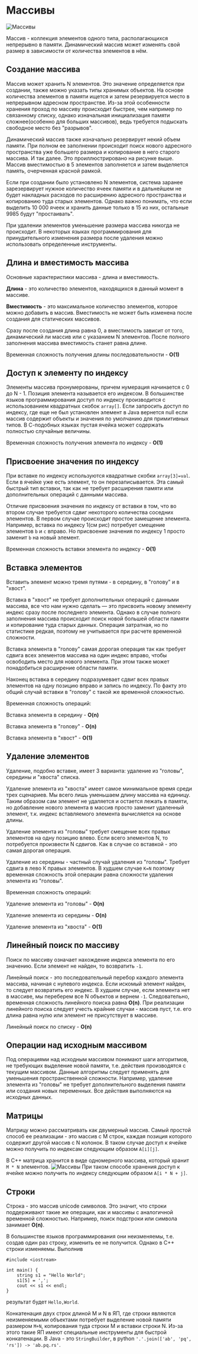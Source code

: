 # Массивы

![Массивы](../img/array_1.jpg)

Массив - коллекция элементов одного типа, располагающихся непрерывно в памяти. Динамический массив может изменять свой
размер в зависимости от количества элементов в нём.

## Создание массива

Массив может хранить N элементов. Это значение определяется при создании, также можно указать типы хранимых объектов. На
основе количества элементов в памяти ищется и затем резервируется место в непрерывном адресном пространстве. Из-за этой
особенности хранения проход по массиву происходит быстрее, чем например по связанному списку, однако изначальная
инициализация памяти сложнее(особенно для больших массивов), ведь требуется подыскать свободное место без
"разрывов".

Динамический массив также изначально резервирует некий объем памяти. При полном ее заполнении происходит поиск нового
адресного пространства уже большего размера и копирование в него старого массива. И так далее. Это проиллюстрировано на
рисунке выше. Массив вместимостью в 5 элементов заполняется и затем выделяется память, очерченная красной рамкой.

Если при создании было установлено N элементов, система заранее зарезервирует нужное количество ячеек памяти и в
дальнейшем не будет накладных расходов по расширению адресного пространства и копированию туда старых элементов. Однако
важно понимать, что если выделить 10 000 ячеек и хранить данные только в 15 из них, остальные 9985 будут "простаивать".

При удалении элементов уменьшение размера массива никогда не происходит. В некоторых языках программирования для
принудительного изменения размера после удаления можно использовать определенные инструменты.

## Длина и вместимость массива

Основные характеристики массива - длина и вместимость.

**Длина** - это количество элементов, находящихся в данный момент в массиве.

**Вместимость** - это максимальное количество элементов, которое можно добавить в массив. Вместимость не может быть
изменена после создания для статических массивов.

Сразу после создания длина равна 0, а вместимость зависит от того, динамический ли массив или с указанием N элементов.
После полного заполнения массива вместимость станет равна длине.

Временная сложность получения длины последовательности - **O(1)**

## Доступ к элементу по индексу

Элементы массива пронумерованы, причем нумерация начинается с 0 до N - 1. Позиция элемента называется его индексом. В
большинстве языков программирования доступ по индексу производится с использованием квадратных скобок ``array[]``. Если
запросить доступ по индексу, где еще не был установлен элемент в Java вернется null если массив содержит объекты и
значения по умолчанию для примитивных типов. В С-подобных языках пустая ячейка может содержать полностью случайные
величины.

Временная сложность получения элемента по индексу - **O(1)**

## Присвоение значения по индексу

При вставке по индексу используются квадратные скобки ``array[3]=val``. Если в ячейке уже есть элемент, то он
перезаписывается. Эта самый быстрый тип вставки, так как не требует расширения памяти или дополнительных операций с
данными массива.

Отличие присвоения значения по индексу от вставки в том, что во втором случае требуется сдвиг некоторого количества
соседних элементов. В первом случае происходит простое замещение элемента. Например, вставка по индексу 1(см рис)
потребует смещение элементов ``b`` и ``с`` вправо. Но присвоение значения по индексу 1 просто заменит ``b`` на новый
элемент.

Временная сложность вставки элемента по индексу - **O(1)**

## Вставка элементов

Вставить элемент можно тремя путями - в середину, в "голову" и в "хвост".

Вставка в "хвост" не требует дополнительных операций с данными массива, все что нам нужно сделать — это присвоить новому
элементу индекс сразу после последнего элемента. Однако в случае полного заполнения массива происходит поиск новой
большей области памяти и копирование туда старых данных. Операция затратная, но по статистике редкая, поэтому не
учитывается при расчете временной сложности.

Вставка элемента в "голову" самая дорогая операция так как требует сдвига всех элементов массива на один индекс вправо,
чтобы освободить место для нового элемента. При этом также может понадобиться расширение области памяти.

Наконец вставка в середину подразумевает сдвиг всех правых элементов на одну позицию вправо и запись по индексу. По
факту это общий случай вставки в "голову" с такой же временной сложностью.

Временная сложность операций:

Вставка элемента в середину - **O(n)**

Вставка элемента в "голову" - **O(n)**

Вставка элемента в "хвост" - **O(1)**

## Удаление элементов

Удаление, подобно вставке, имеет 3 варианта: удаление из "головы", середины и "хвоста" списка.

Удаление элемента из "хвоста" имеет самое минимальное время среди трех сценариев. Мы всего лишь уменьшаем длину массива
на единицу. Таким образом сам элемент не удаляется и остается лежать в памяти, но добавление нового элемента в массив
просто заменит удаленный элемент, т.к. индекс вставляемого элемента вычисляется на основе длины.

Удаление элемента из "головы" требует смещение всех правых элементов на одну позицию влево. Если всего элементов N, то
потребуется произвести N сдвигов. Как в случае со вставкой - это самая дорогая операция.

Удаление из середины - частный случай удаления из "головы". Требует сдвига в лево К правых элементов. В худшем
случае ``К=N`` поэтому временная сложность этой операции равна сложности удаления элемента из "головы".

Временная сложность операций:

Удаление элемента из "головы" - **O(n)**

Удаление элемента из середины - **O(n)**

Удаление элемента из "хвоста" - **O(1)**

## Линейный поиск по массиву

Поиск по массиву означает нахождение индекса элемента по его значению. Если элемент не найден, то возвратить ``-1``.

Линейный поиск - это последовательный перебор каждого элемента массива, начиная с нулевого индекса. Если искомый элемент
найден, то следует возвратить его индекс. В худшем случае, если элемента нет в массиве, мы переберем все N объектов и
вернем ``-1``. Следовательно, временная сложность линейного поиска равна **O(n)**. При реализации линейного поиска
следует учесть крайние случаи - массив пуст, т.е. его длина равна нулю или элемент не присутствует в массиве.

Линейный поиск по списку - **O(n)**

## Операции над исходным массивом

Под операциями над исходным массивом понимают шаги алгоритмов, не требующих выделение новой памяти, т.е. действия
производятся с текущим массивом. Данные алгоритмы следует применять для уменьшения пространственной сложности. Например,
удаление элемента из "головы" не требует дополнительного выделения памяти или создания новых переменных. Все действия
выполняются на исходных данных.

## Матрицы

Матрицу можно рассматривать как двумерный массив. Самый простой способ ее реализации - это массив с М строк, каждая
позиция которого содержит другой массив с N колонок. В таком случае доступ к ячейке можно получить по индексам следующим
образом ``A[i][j]``.

В С++ матрица хранится в виде одномерного массива, который хранит ``M * N`` элементов.
![Массивы](../img/matrix.png)
При таком способе хранения доступ к ячейке можно получить по индексу следующим образом ``A[i * N + j]``.

## Строки

Строка - это массив unicode символов. Это значит, что строки поддерживают такие же операции, как и массивы с аналогичной
временной сложностью. Например, поиск подстроки или символа занимает **O(n)**. 

В большинстве языков программирования они неизменяемы, т.е. создав один раз строку, изменить ее не получится. Однако в
С++ строки изменяемы. Выполнив

```
#include <iostream>

int main() {
    string s1 = "Hello World";
    s1[5] = ',';
    cout << s1 << endl;
}
```

результат будет ``Hello,World``.

Конкатенация двух строк длиной M и N в ЯП, где строки являются неизменяемыми объектами потребует выделение новой памяти
размером ``M+N``, копирования туда строки M и вставки строки N. Из-за этого такие ЯП имеют специальные инструменты для
быстрой конкатенации. В Java - это ``StringBuilder``, в python ``'.'.join(['ab', 'pq', 'rs']) -> 'ab.pq.rs'``.